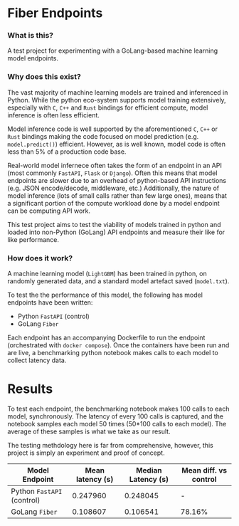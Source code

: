 # Fiber Endpoints

### What is this?

A test project for experimenting with a GoLang-based machine learning model endpoints.

### Why does this exist?

The vast majority of machine learning models are trained and inferenced in Python. While the python eco-system supports model training extensively, especially with `C`, `C++` and `Rust` bindings for efficient compute, model inference is often less efficient.

Model inference code is well supported by the aforementioned `C`, `C++` or `Rust` bindings making the code focused on model prediction (e.g. `model.predict()`) efficient. However, as is well known, model code is often less than 5% of a production code base. 

Real-world model infernece often takes the form of an endpoint in an API (most commonly `FastAPI`, `Flask` or `Django`). Often this means that model endpoints are slower due to an overhead of python-based API instructions (e.g. JSON encode/decode, middleware, etc.)  Additionally, the nature of model inference (lots of small calls rather than few large ones), means that a significant portion of the compute workload done by a model endpoint can be computing API work.

This test project aims to test the viability of models trained in python and loaded into non-Python (GoLang) API endpoints and measure their like for like performance.

### How does it work?

A machine learning model (`LightGBM`) has been trained in python, on randomly generated data, and a standard model artefact saved (`model.txt`).

To test the the performance of this model, the following has model endpoints have been written:
- Python `FastAPI` (control)
- GoLang `Fiber`

Each endpoint has an accompanying Dockerfile to run the endpoint (orchestrated with `docker compose`). Once the containers have been run and are live, a benchmarking python notebook makes calls to each model to collect latency data.

# Results

To test each endpoint, the benchmarking notebook makes 100 calls to each model, synchronously. The latency of every 100 calls is captured, and the notebook samples each model 50 times (50*100 calls to each model). The average of these samples is what we take as our result.

The testing methdology here is far from comprehensive, however, this project is simply an experiment and proof of concept.

Model Endpoint | Mean latency (s) | Median Latency (s) | Mean diff. vs control
--- | --- | --- | ---
Python `FastAPI` (control) | 0.247960 | 0.248045 | -
GoLang `Fiber` | 0.108607 | 0.106541 | 78.16%
